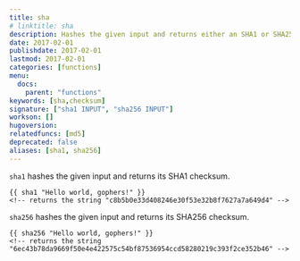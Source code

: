```yaml
---
title: sha
# linktitle: sha
description: Hashes the given input and returns either an SHA1 or SHA256 checksum.
date: 2017-02-01
publishdate: 2017-02-01
lastmod: 2017-02-01
categories: [functions]
menu:
  docs:
    parent: "functions"
keywords: [sha,checksum]
signature: ["sha1 INPUT", "sha256 INPUT"]
workson: []
hugoversion:
relatedfuncs: [md5]
deprecated: false
aliases: [sha1, sha256]
---
```


`sha1` hashes the given input and returns its SHA1 checksum.

```
{{ sha1 "Hello world, gophers!" }}
<!-- returns the string "c8b5b0e33d408246e30f53e32b8f7627a7a649d4" -->
```

`sha256` hashes the given input and returns its SHA256 checksum.

```
{{ sha256 "Hello world, gophers!" }}
<!-- returns the string "6ec43b78da9669f50e4e422575c54bf87536954ccd58280219c393f2ce352b46" -->
```

